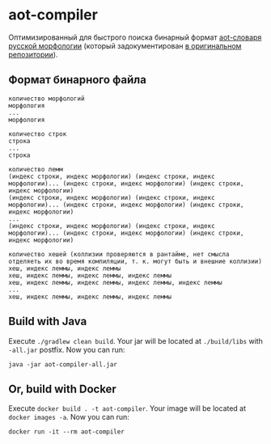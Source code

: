 # aot-compiler

Оптимизированный для быстрого поиска бинарный формат [aot-словаря русской морфологии](https://github.com/sokirko74/aot/tree/master/Dicts/Morph/Russian) (который задокументирован [в оригинальном репозитории](https://github.com/sokirko74/aot/blob/master/Docs/Morph_UNIX.txt)).

## Формат бинарного файла

```
количество морфологий
морфология
...
морфология 

количество строк
строка
...
строка

количество лемм
(индекс строки, индекс морфологии) (индекс строки, индекс морфологии)... (индекс строки, индекс морфологии) (индекс строки, индекс морфологии)
(индекс строки, индекс морфологии) (индекс строки, индекс морфологии)... (индекс строки, индекс морфологии) (индекс строки, индекс морфологии)
...
(индекс строки, индекс морфологии) (индекс строки, индекс морфологии)... (индекс строки, индекс морфологии) (индекс строки, индекс морфологии)

количество хешей (коллизии проверяются в рантайме, нет смысла отделяеть их во время компиляции, т. к. могут быть и внешние коллизии)
хеш, индекс леммы, индекс леммы
хеш, индекс леммы, индекс леммы, индекс леммы
хеш, индекс леммы, индекс леммы, индекс леммы, индекс леммы
...
хеш, индекс леммы, индекс леммы, индекс леммы
```

## Build with Java

Execute `./gradlew clean build`. Your jar will be located at `./build/libs` with `-all.jar` postfix.
Now you can run:

```shell
java -jar aot-compiler-all.jar
```

## Or, build with Docker

Execute `docker build . -t aot-compiler`. Your image will be located at `docker images -a`. Now you can
run:

```shell
docker run -it --rm aot-compiler
```
